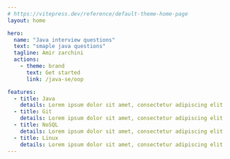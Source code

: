```yaml
---
# https://vitepress.dev/reference/default-theme-home-page
layout: home

hero:
  name: "Java interview questions"
  text: "smaple java questions"
  tagline: Amir zarchini
  actions:
    - theme: brand
      text: Get started
      link: /java-se/oop

features:
  - title: Java
    details: Lorem ipsum dolor sit amet, consectetur adipiscing elit
  - title: Git
    details: Lorem ipsum dolor sit amet, consectetur adipiscing elit
  - title: NoSQL
    details: Lorem ipsum dolor sit amet, consectetur adipiscing elit
  - title: Linux
    details: Lorem ipsum dolor sit amet, consectetur adipiscing elit
---
```

